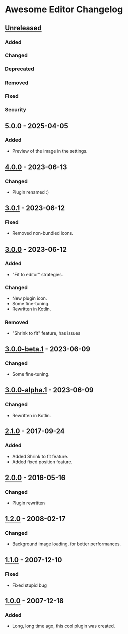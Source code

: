 <!-- https://keepachangelog.com -->

# Awesome Editor Changelog

## [Unreleased]

### Added

### Changed

### Deprecated

### Removed

### Fixed

### Security

## 5.0.0 - 2025-04-05

### Added

- Preview of the image in the settings.

## [4.0.0] - 2023-06-13

### Changed

- Plugin renamed :)

## [3.0.1] - 2023-06-12

### Fixed

- Removed non-bundled icons.

## [3.0.0] - 2023-06-12

### Added

- "Fit to editor" strategies.

### Changed

- New plugin icon.
- Some fine-tuning.
- Rewritten in Kotlin.

### Removed

- "Shrink to fit" feature, has issues

## [3.0.0-beta.1] - 2023-06-09

### Changed

- Some fine-tuning.

## [3.0.0-alpha.1] - 2023-06-09

### Changed

- Rewritten in Kotlin.

## [2.1.0] - 2017-09-24

### Added

- Added Shrink to fit feature.
- Added fixed position feature.

## [2.0.0] - 2016-05-16

### Changed

- Plugin rewritten

## [1.2.0] - 2008-02-17

### Changed

- Background image loading, for better performances.

## [1.1.0] - 2007-12-10

### Fixed

- Fixed stupid bug

## [1.0.0] - 2007-12-18

### Added

- Long, long time ago, this cool plugin was created.

[Unreleased]: https://github.com/igr/sexyeditor/compare/v4.0.0...HEAD
[4.0.0]: https://github.com/igr/sexyeditor/compare/v3.0.1...v4.0.0
[3.0.1]: https://github.com/igr/sexyeditor/compare/v3.0.0...v3.0.1
[3.0.0]: https://github.com/igr/sexyeditor/compare/v3.0.0-beta.1...v3.0.0
[3.0.0-beta.1]: https://github.com/igr/sexyeditor/compare/v3.0.0-alpha.1...v3.0.0-beta.1
[3.0.0-alpha.1]: https://github.com/igr/sexyeditor/compare/v2.1.0...v3.0.0-alpha.1
[2.1.0]: https://github.com/igr/sexyeditor/compare/v2.0.0...v2.1.0
[2.0.0]: https://github.com/igr/sexyeditor/compare/v1.0.0...v2.0.0
[1.2.0]: https://github.com/igr/sexyeditor/compare/v1.1.0...v1.2.0
[1.1.0]: https://github.com/igr/sexyeditor/compare/v1.0.0...v1.1.0
[1.0.0]: https://github.com/igr/sexyeditor/commits/v1.0.0
